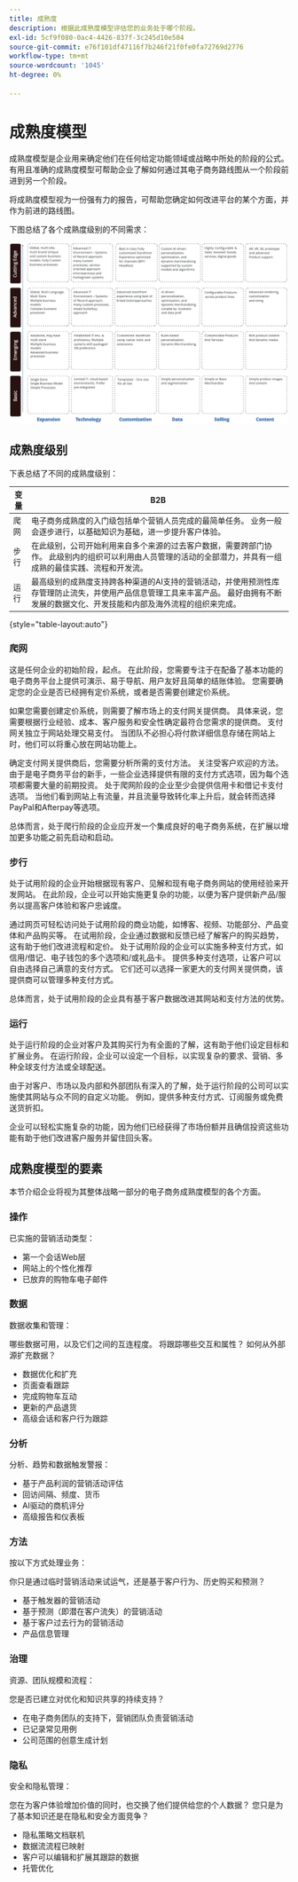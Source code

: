 ```yaml
---
title: 成熟度
description: 根据此成熟度模型评估您的业务处于哪个阶段。
exl-id: 5cf9f080-0ac4-4426-837f-3c245d10e504
source-git-commit: e76f101df47116f7b246f21f0fe0fa72769d2776
workflow-type: tm+mt
source-wordcount: '1045'
ht-degree: 0%

---
```


# 成熟度模型

成熟度模型是企业用来确定他们在任何给定功能领域或战略中所处的阶段的公式。 有用且准确的成熟度模型可帮助企业了解如何通过其电子商务路线图从一个阶段前进到另一个阶段。

将成熟度模型视为一份强有力的报告，可帮助您确定如何改进平台的某个方面，并作为前进的路线图。

下图总结了各个成熟度级别的不同需求：

![跨成熟度级别的需求图表](../../assets/playbooks/maturity-levels.png)

## 成熟度级别

下表总结了不同的成熟度级别：

| 变量 | B2B |
-----------|----------|
| 爬网 | 电子商务成熟度的入门级包括单个营销人员完成的最简单任务。 业务一般会逐步进行，以基础知识为基础，进一步提升客户体验。 |
| 步行 | 在此级别，公司开始利用来自多个来源的过去客户数据，需要跨部门协作。  此级别内的组织可以利用由人员管理的活动的全部潜力，并具有一组成熟的最佳实践、流程和开发流。 |
| 运行 | 最高级别的成熟度支持跨各种渠道的AI支持的营销活动，并使用预测性库存管理防止流失，并使用产品信息管理工具来丰富产品。 最好由拥有不断发展的数据文化、开发技能和内部及海外流程的组织来完成。 |

{style="table-layout:auto"}

### 爬网

这是任何企业的初始阶段，起点。 在此阶段，您需要专注于在配备了基本功能的电子商务平台上提供可演示、易于导航、用户友好且简单的结账体验。 您需要确定您的企业是否已经拥有定价系统，或者是否需要创建定价系统。

如果您需要创建定价系统，则需要了解市场上的支付网关提供商。 具体来说，您需要根据行业经验、成本、客户服务和安全性确定最符合您需求的提供商。 支付网关独立于网站处理交易支付。 当团队不必担心将付款详细信息存储在网站上时，他们可以将重心放在网站功能上。

确定支付网关提供商后，您需要分析所需的支付方法。 关注受客户欢迎的方法。 由于是电子商务平台的新手，一些企业选择提供有限的支付方式选项，因为每个选项都需要大量的前期投资。 处于爬网阶段的企业至少会提供信用卡和借记卡支付选项。 当他们看到网站上有流量，并且流量导致转化率上升后，就会转而选择PayPal和Afterpay等选项。

总体而言，处于爬行阶段的企业应开发一个集成良好的电子商务系统，在扩展以增加更多功能之前先启动和启动。

### 步行

处于试用阶段的企业开始根据现有客户、见解和现有电子商务网站的使用经验来开发网站。 在此阶段，企业可以开始实施更复杂的功能，以便为客户提供新产品/服务以提高客户体验和客户忠诚度。

通过网页可轻松访问处于试用阶段的商业功能，如博客、视频、功能部分、产品变体和产品购买等。 在试用阶段，企业通过数据和反馈已经了解客户的购买趋势，这有助于他们改进流程和定价。 处于试用阶段的企业可以实施多种支付方式，如信用/借记、电子钱包的多个选项和/或礼品卡。 提供多种支付选项，让客户可以自由选择自己满意的支付方式。 它们还可以选择一家更大的支付网关提供商，该提供商可以管理多种支付方式。

总体而言，处于试用阶段的企业具有基于客户数据改进其网站和支付方法的优势。

### 运行

处于运行阶段的企业对客户及其购买行为有全面的了解，这有助于他们设定目标和扩展业务。 在运行阶段，企业可以设定一个目标，以实现复杂的要求、营销、多种全球支付方法或全球配送。

由于对客户、市场以及内部和外部团队有深入的了解，处于运行阶段的公司可以实施使其网站与众不同的自定义功能。 例如，提供多种支付方式、订阅服务或免费送货折扣。

企业可以轻松实施复杂的功能，因为他们已经获得了市场份额并且确信投资这些功能有助于他们改进客户服务并留住回头客。

## 成熟度模型的要素

本节介绍企业将视为其整体战略一部分的电子商务成熟度模型的各个方面。

### 操作

已实施的营销活动类型：

- 第一个会话Web层
- 网站上的个性化推荐
- 已放弃的购物车电子邮件

### 数据

数据收集和管理：

哪些数据可用，以及它们之间的互连程度。 将跟踪哪些交互和属性？ 如何从外部源扩充数据？

- 数据优化和扩充
- 页面查看跟踪
- 完成购物车互动
- 更新的产品退货
- 高级会话和客户行为跟踪

### 分析

分析、趋势和数据触发警报：

- 基于产品利润的营销活动评估
- 回访间隔、频度、货币
- AI驱动的商机评分
- 高级报告和仪表板

### 方法

按以下方式处理业务：

你只是通过临时营销活动来试运气，还是基于客户行为、历史购买和预测？

- 基于触发器的营销活动
- 基于预测（即潜在客户流失）的营销活动
- 基于客户过去行为的营销活动
- 产品信息管理

### 治理

资源、团队规模和流程：

您是否已建立对优化和知识共享的持续支持？

- 在电子商务团队的支持下，营销团队负责营销活动
- 已记录常见用例
- 公司范围的创意生成计划

### 隐私

安全和隐私管理：

您在为客户体验增加价值的同时，也交换了他们提供给您的个人数据？ 您只是为了基本知识还是在隐私和安全方面竞争？

- 隐私策略文档联机
- 数据流流程已映射
- 客户可以编辑和扩展其跟踪的数据
- 托管优化
